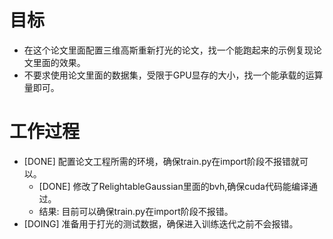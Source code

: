 # 目标
- 在这个论文里面配置三维高斯重新打光的论文，找一个能跑起来的示例复现论文里面的效果。
- 不要求使用论文里面的数据集，受限于GPU显存的大小，找一个能承载的运算量即可。

# 工作过程
- [DONE] 配置论文工程所需的环境，确保train.py在import阶段不报错就可以。
	- [DONE] 修改了RelightableGaussian里面的bvh,确保cuda代码能编译通过。
	- 结果: 目前可以确保train.py在import阶段不报错。
- [DOING] 准备用于打光的测试数据，确保进入训练迭代之前不会报错。